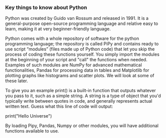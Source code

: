 ### Key things to know about Python

Python was created by Guido van Rossum and released in 1991. It is a general-purpose open-source programming language and relative easy to learn, making it at very beginner-friendly language.

Python comes with a whole repository of software for the python programming language; the repository is called PiPy and contains ready to use script “modules” (files made up of Python code) that let you skip the process of coding these functions yourself. You simply import the modules at the beginning of your script and "call" the functions when needed. Examples of such modules are NumPy for advanced mathematical functionalities, Pandas for processing data in tables and Matplotlib for plotting graphs like histograms and scatter plots. We will look at some of these later.

To give you an example print() is a built-in function that outputs whatever you pass to it, such as a simple string. A string is a type of object that you'd typically write between quotes in code, and generally represents actual written text. Guess what this line of code will output:

print("Hello Universe")

By loading Pipy, Pandas, Numpy or other modules, you will have additional functions available to use.
